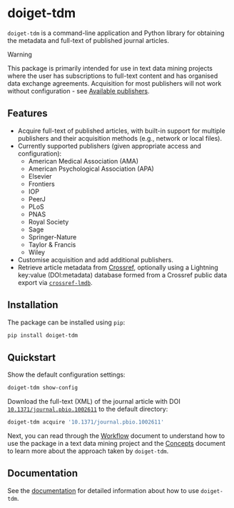 # doiget-tdm

`doiget-tdm` is a command-line application and Python library for obtaining the metadata and full-text of published journal articles.

> [!WARNING]
> This package is primarily intended for use in text data mining projects where the user has subscriptions to full-text content and has organised data exchange agreements.
> Acquisition for most publishers will not work without configuration - see [Available publishers](https://unimelbmdap.github.io/doiget-tdm/publishers/avail_publishers.html).

## Features

* Acquire full-text of published articles, with built-in support for multiple publishers and their acquisition methods (e.g., network or local files).
* Currently supported publishers (given appropriate access and configuration):
    * American Medical Association (AMA)
    * American Psychological Association (APA)
    * Elsevier
    * Frontiers
    * IOP
    * PeerJ
    * PLoS
    * PNAS
    * Royal Society
    * Sage
    * Springer-Nature
    * Taylor & Francis
    * Wiley
* Customise acquisition and add additional publishers.
* Retrieve article metadata from [Crossref](https://crossref.org), optionally using a Lightning key:value (DOI:metadata) database formed from a Crossref public data export via [`crossref-lmdb`](https://github.com/unimelbmdap/crossref-lmdb).


## Installation

The package can be installed using `pip`:

```bash
pip install doiget-tdm
```

## Quickstart

Show the default configuration settings:

```bash
doiget-tdm show-config
```

Download the full-text (XML) of the journal article with DOI [`10.1371/journal.pbio.1002611`](https://doi.org/10.1371/journal.pbio.1002611) to the default directory:

```bash
doiget-tdm acquire '10.1371/journal.pbio.1002611'
```

Next, you can read through the [Workflow](https://unimelbmdap.github.io/doiget-tdm/workflow.html) document to understand how to use the package in a text data mining project and the [Concepts](https://unimelbmdap.github.io/doiget-tdm/concepts.html) document to learn more about the approach taken by `doiget-tdm`.

## Documentation

See the [documentation](https://unimelbmdap.github.io/doiget-tdm/) for detailed information about how to use `doiget-tdm`.
